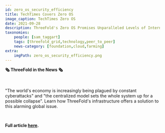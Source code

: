 ```yaml
---
id: zero_os_security_efficiency
title: TechTimes Covers Zero OS
image_caption: TechTimes Zero OS
date: 2021-09-28
description: ThreeFold's Zero OS Promises Unparalleled Levels of Internet Security and Efficiency, via TechTimes.
taxonomies:
    people: [sam_taggart]
    tags: [threefold_grid,technology,peer_to_peer]
    news-category: [foundation,cloud,farming]
extra:
    imgPath: zero_os_security_efficiency.png
---
```


**🗞 ThreeFold in the News 🗞**

<br/>

"The world's economy is increasingly being plagued by constant cyberattacks" and "the centralized model sets the whole system up for a possible collapse". Learn how ThreeFold's infrastructure offers a solution to this alarming global issue.

<br/>

**Full article [here](https://www.techtimes.com/articles/265905/20210927/threefolds-zero-os-promises-unparalleled-levels-of-internet-security-and-efficiency.htm).**